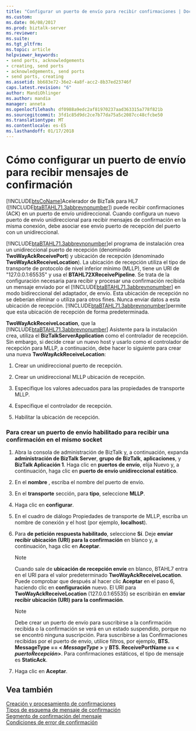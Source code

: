 ```yaml
---
title: "Configurar un puerto de envío para recibir confirmaciones | Documentos de Microsoft"
ms.custom: 
ms.date: 06/08/2017
ms.prod: biztalk-server
ms.reviewer: 
ms.suite: 
ms.tgt_pltfrm: 
ms.topic: article
helpviewer_keywords:
- send ports, acknowledgements
- creating, send ports
- acknowledgements, send ports
- send ports, creating
ms.assetid: bb683e72-36e2-4a8f-acc2-8b37ed23746f
caps.latest.revision: "6"
author: MandiOhlinger
ms.author: mandia
manager: anneta
ms.openlocfilehash: df0988a9edc2af81970237aad363315a778f821b
ms.sourcegitcommit: 3fd1c85d9dc2ce7b77da75a5c2087cc48cfcbe50
ms.translationtype: MT
ms.contentlocale: es-ES
ms.lasthandoff: 01/17/2018
---
```

# <a name="setting-up-a-send-port-for-receiving-acks"></a>Cómo configurar un puerto de envío para recibir mensajes de confirmación
[!INCLUDE[btsCoName](../../includes/btsconame-md.md)]Acelerador de BizTalk para HL7 ([!INCLUDE[btaBTAHL71.3abbrevnonumber](../../includes/btabtahl71-3abbrevnonumber-md.md)]) puede recibir confirmaciones (ACK) en un puerto de envío unidireccional. Cuando configura un nuevo puerto de envío unidireccional para recibir mensajes de confirmación en la misma conexión, debe asociar ese envío puerto de recepción del puerto con un unidireccional.  
  
 [!INCLUDE[btaBTAHL71.3abbrevnonumber](../../includes/btabtahl71-3abbrevnonumber-md.md)]el programa de instalación crea un unidireccional puerto de recepción (denominado **TwoWayAckReceivePort**) y ubicación de recepción (denominado **TwoWayAckReceiveLocation**). La ubicación de recepción utiliza el tipo de transporte de protocolo de nivel inferior mínimo (MLLP), tiene un URI de "127.0.0.1:65535" y usa el **BTAHL72XReceivePipeline**. Se trata de la configuración necesaria para recibir y procesar una confirmación recibida un mensaje enviado por el [!INCLUDE[btaBTAHL71.3abbrevnonumber](../../includes/btabtahl71-3abbrevnonumber-md.md)] en modo bidireccional del adaptador, de envío. Esta ubicación de recepción no se deberían eliminar o utiliza para otros fines. Nunca enviar datos a esta ubicación de recepción. [!INCLUDE[btaBTAHL71.3abbrevnonumber](../../includes/btabtahl71-3abbrevnonumber-md.md)]permite que esta ubicación de recepción de forma predeterminada.  
  
 **TwoWayAckReceiveLocation**, que la [!INCLUDE[btaBTAHL71.3abbrevnonumber](../../includes/btabtahl71-3abbrevnonumber-md.md)] Asistente para la instalación crea, utiliza el **BizTalkServerApplication** como el controlador de recepción. Sin embargo, si decide crear un nuevo host y usarlo como el controlador de recepción para MLLP, a continuación, debe hacer lo siguiente para crear una nueva **TwoWayAckReceiveLocation**:  
  
1.  Crear un unidireccional puerto de recepción.  
  
2.  Crear un unidireccional MLLP ubicación de recepción.  
  
3.  Especifique los valores adecuados para las propiedades de transporte MLLP.  
  
4.  Especifique el controlador de recepción.  
  
5.  Habilitar la ubicación de recepción.  
  
### <a name="to-create-a-send-port-enabled-to-receive-an-ack-on-the-same-socket"></a>Para crear un puerto de envío habilitado para recibir una confirmación en el mismo socket  
  
1.  Abra la consola de administración de BizTalk y, a continuación, expanda **administración de BizTalk Server**, **grupo de BizTalk**, **aplicaciones**, y **BizTalk Aplicación 1**. Haga clic en **puertos de envío**, elija Nuevo y, a continuación, haga clic en **puerto de envío unidireccional estático**.  
  
2.  En el **nombre** , escriba el nombre del puerto de envío.  
  
3.  En el **transporte** sección, para **tipo**, seleccione **MLLP**.  
  
4.  Haga clic en **configurar**.  
  
5.  En el cuadro de diálogo Propiedades de transporte de MLLP, escriba un nombre de conexión y el host (por ejemplo, **localhost**).  
  
6.  Para **de petición respuesta habilitado**, seleccione **Sí**. Deje **enviar recibir ubicación (URI) para la confirmación** en blanco y, a continuación, haga clic en **Aceptar**.  
  
    > [!NOTE]
    >  Cuando sale de **ubicación de recepción envíe** en blanco, BTAHL7 entra en el URI para el valor predeterminado **TwoWayAckReceiveLocation**. Puede comprobar que después al hacer clic **Aceptar** en el paso 6, haciendo clic en **configuración** nuevo. El URI para **TwoWayAckReceiveLocation** (127.0.0.1:65535) se escribirán en **enviar recibir ubicación (URI) para la confirmación**.  
  
    > [!NOTE]
    >  Debe crear un puerto de envío para suscribirse a la confirmación recibida o la confirmación se verá en un estado suspendido, porque no se encontró ninguna suscripción. Para suscribirse a las Confirmaciones recibidas por el puerto de envío, utilice filtros, por ejemplo, **BTS. MessageType == \< *MessageType* \>**  y **BTS. ReceivePortName == \< *puertoRecepción*\>**. Para confirmaciones estáticos, el tipo de mensaje es **StaticAck**.  
  
7.  Haga clic en **Aceptar**.  
  
## <a name="see-also"></a>Vea también  
 [Creación y procesamiento de confirmaciones](../../adapters-and-accelerators/accelerator-hl7/creating-and-processing-acknowledgments.md)   
 [Tipos de esquema de mensaje de confirmación](../../adapters-and-accelerators/accelerator-hl7/ack-message-schema-types.md)   
 [Segmento de confirmación del mensaje](../../adapters-and-accelerators/accelerator-hl7/message-acknowledgment-segment.md)   
 [Condiciones de error de confirmación](../../adapters-and-accelerators/accelerator-hl7/acknowledgment-error-conditions.md)